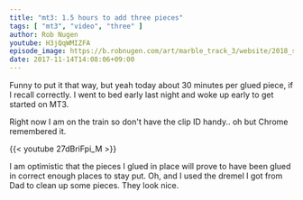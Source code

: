 ```yaml
---
title: "mt3: 1.5 hours to add three pieces"
tags: [ "mt3", "video", "three" ]
author: Rob Nugen
youtube: H3jQqWMIZFA
episode_image: https://b.robnugen.com/art/marble_track_3/website/2018_sep_02_mt3_placeholder.png
date: 2017-11-14T14:08:06+09:00
---
```


Funny to put it that way, but yeah today about 30 minutes per glued
piece, if I recall correctly.  I went to bed early last night and woke
up early to get started on MT3.

Right now I am on the train so don't have the clip ID handy..  oh but
Chrome remembered it.

{{< youtube 27dBriFpi_M >}}

I am optimistic that the pieces I glued in place will prove to have
been glued in correct enough places to stay put.  Oh, and I used the
dremel I got from Dad to clean up some pieces.  They look nice.
